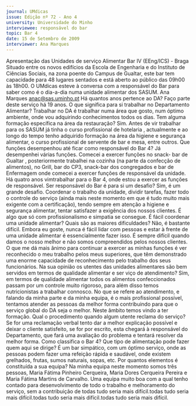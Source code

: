```yaml
---
journal: UMdicas
issue: Edição nº 72 - Ano 4
university: Universidade do Minho
interviewee: responsável do bar
topic: Bar 4
date: 15 de Setembro de 2009
interviewer: Ana Marques
---
```



Apresentação das Unidades de serviço Alimentar
Bar IV (EEng/ICS) - Braga
Situado entre os novos edifícios da Escola de Engenharia e do
Instituto de Ciências Sociais, na zona poente do Campus de Gualtar,
este bar tem capacidade para 48 lugares sentados e está aberto ao
público das 09h00 às 18h00. O UMdicas esteve à conversa com a responsável
do Bar para saber como é o dia-a-dia numa unidade alimentar dos SASUM.
Ana Marques
anac@sas.uminho.pt
Há quantos anos pertence ao DA?
Faço parte deste serviço há 19
anos.
O que significa para si trabalhar
no Departamento Alimentar?
Trabalhar no DA é trabalhar numa
área que gosto, num óptimo
ambiente, onde vou adquirindo
conhecimentos todos os dias.
Tem alguma formação específica
na área da restauração?
Sim. Antes de vir trabalhar para os
SASUM já tinha o curso
profissional de hotelaria ,
actualmente e ao longo do tempo
tenho adquirido formação na área
da higiene e segurança alimentar,
o curso profissional de servente
de bar e mesa, entre outros.
Que funções desempenhou até
ficar como responsável do Bar 4?
Já desempenhei várias funções.
Comecei a exercer funções no
snack- bar de Gualtar ,
posteriormente trabalhei na
cozinha (na parte da confecção
de alimentos), no Grill, bar do CP3,
snack-bar dos congregados e bar
de Enfermagem onde comecei a
exercer funções de responsável
da unidade. Há quatro anos
vimtrabalhar para o Bar 4, onde
estou a exercer as funções de
responsável.
Ser responsável do Bar é para si
um desafio?
Sim, é um grande desafio.
Coordenar o trabalho da unidade,
dividir tarefas, fazer todo o
controle do serviço (ainda mais
neste momento em que é tudo
muito mais exigente com a
certificação), tendo sempre em
atenção a higiene e segurança
alimentar, tentar satisfazer a
exigência dos nossos clientes. É
algo que só com profissionalismo
e simpatia se consegue.
É fácil coordenar uma unidade
alimentar? Quais são as maiores
dificuldades?
Não, é bastante difícil. Embora eu
goste, nunca é fácil lidar com
pessoas e estar à frente de uma
unidade alimentar é
essencialmente fazer isso. É
sempre difícil quando damos o
nosso melhor e não somos
compreendidos pelos nossos
clientes.
O que me dá mais ânimo para
continuar a exercer as minhas
funções é ver reconhecido o meu
trabalho pelos meus superiores,
que têm demonstrado uma
enorme capacidade de
reconhecimento pelo trabalho dos
seus funcionários.
Na sua opinião os utentes das
unidades alimentares são bem
servidos em termos de qualidade
alimentar e ser viço de
atendimento?
Sim, em termos de qualidade
alimentar todos os alimentos
confeccionados passam por um
controle muito rigoroso, para além
disso temos nutricionistas a
trabalhar connosco. No que se
refere ao atendimento, e falando
da minha parte e da minha equipa,
é o mais profissional possível,
tentamos atender as pessoas da
melhor forma contribuindo para
que o serviço global do DA seja o
melhor. Neste âmbito temos vindo
a ter formação.
Qual o procedimento quando
algum utente reclama do
serviço?
Se for uma reclamação verbal
tento dar a melhor explicação
possível e deixar o cliente
satisfeito, se for por escrito, esta
chegará à responsável do
Departamento, que fará uma
avaliação do problema e tentará
resolver da melhor forma.
Como classifica o Bar 4? Que tipo
de alimentação pode fazer quem
aqui se dirige?
É um bar simpático, com um
óptimo serviço, onde as pessoas
podem fazer uma refeição rápida e
saudável, onde existem
grelhados, frutas, sumos
naturais, sopas, etc.
Por quantos elementos é
constituída a sua equipa?
Na minha equipa neste momento
somos três pessoas, Maria Fátima
Pinheiro Cerqueira, Maria Dores
Cerqueira Pereira e Maria Fátima
Martins de Carvalho. Uma equipa
muito boa com a qual tenho
contado para desenvolvimento de
todo o trabalho e melhoramento
do serviço, sem a contribuição de
todas tudo seria mais difícil.todas tudo seria mais difícil.todas tudo seria mais difícil.todas tudo seria mais difícil.